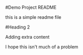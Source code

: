 #Demo Project README

this is a simple readme file

#Heading 2

Adding extra content

I hope this isn't much of a problem